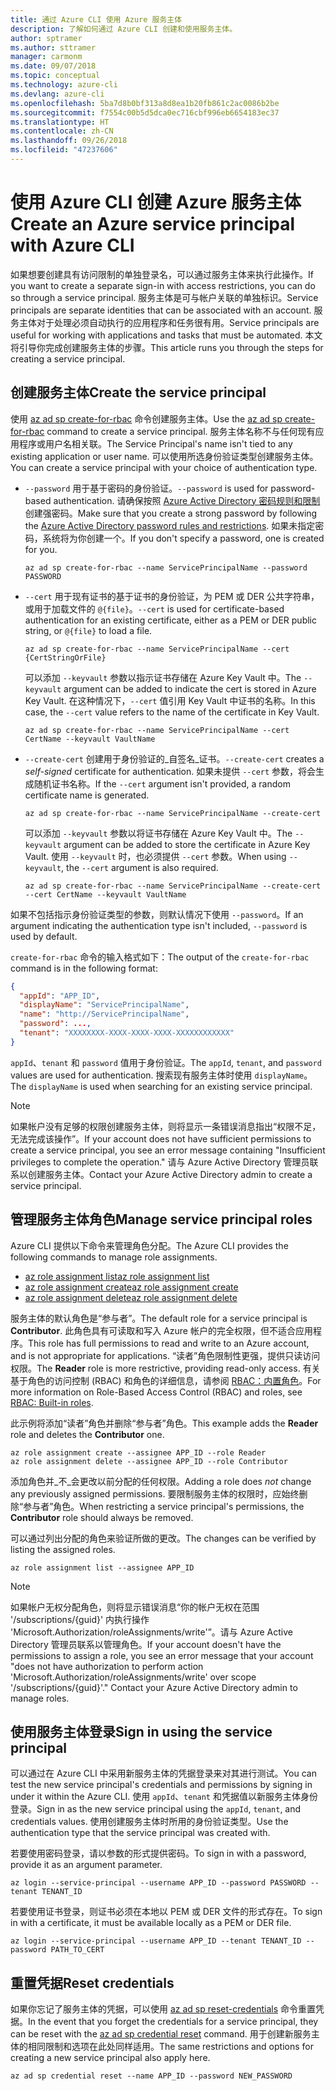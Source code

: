 ```yaml
---
title: 通过 Azure CLI 使用 Azure 服务主体
description: 了解如何通过 Azure CLI 创建和使用服务主体。
author: sptramer
ms.author: sttramer
manager: carmonm
ms.date: 09/07/2018
ms.topic: conceptual
ms.technology: azure-cli
ms.devlang: azure-cli
ms.openlocfilehash: 5ba7d8b0bf313a8d8ea1b20fb861c2ac0086b2be
ms.sourcegitcommit: f7554c00b5d5dca0ec716cbf996eb6654183ec37
ms.translationtype: HT
ms.contentlocale: zh-CN
ms.lasthandoff: 09/26/2018
ms.locfileid: "47237606"
---
```

# <a name="create-an-azure-service-principal-with-azure-cli"></a><span data-ttu-id="a94d9-103">使用 Azure CLI 创建 Azure 服务主体</span><span class="sxs-lookup"><span data-stu-id="a94d9-103">Create an Azure service principal with Azure CLI</span></span>

<span data-ttu-id="a94d9-104">如果想要创建具有访问限制的单独登录名，可以通过服务主体来执行此操作。</span><span class="sxs-lookup"><span data-stu-id="a94d9-104">If you want to create a separate sign-in with access restrictions, you can do so through a service principal.</span></span> <span data-ttu-id="a94d9-105">服务主体是可与帐户关联的单独标识。</span><span class="sxs-lookup"><span data-stu-id="a94d9-105">Service principals are separate identities that can be associated with an account.</span></span> <span data-ttu-id="a94d9-106">服务主体对于处理必须自动执行的应用程序和任务很有用。</span><span class="sxs-lookup"><span data-stu-id="a94d9-106">Service principals are useful for working with applications and tasks that must be automated.</span></span> <span data-ttu-id="a94d9-107">本文将引导你完成创建服务主体的步骤。</span><span class="sxs-lookup"><span data-stu-id="a94d9-107">This article runs you through the steps for creating a service principal.</span></span>

## <a name="create-the-service-principal"></a><span data-ttu-id="a94d9-108">创建服务主体</span><span class="sxs-lookup"><span data-stu-id="a94d9-108">Create the service principal</span></span>

<span data-ttu-id="a94d9-109">使用 [az ad sp create-for-rbac](/cli/azure/ad/sp#az-ad-sp-create-for-rbac) 命令创建服务主体。</span><span class="sxs-lookup"><span data-stu-id="a94d9-109">Use the [az ad sp create-for-rbac](/cli/azure/ad/sp#az-ad-sp-create-for-rbac) command to create a service principal.</span></span> <span data-ttu-id="a94d9-110">服务主体名称不与任何现有应用程序或用户名相关联。</span><span class="sxs-lookup"><span data-stu-id="a94d9-110">The Service Principal's name isn't tied to any existing application or user name.</span></span> <span data-ttu-id="a94d9-111">可以使用所选身份验证类型创建服务主体。</span><span class="sxs-lookup"><span data-stu-id="a94d9-111">You can create a service principal with your choice of authentication type.</span></span>

* <span data-ttu-id="a94d9-112">`--password` 用于基于密码的身份验证。</span><span class="sxs-lookup"><span data-stu-id="a94d9-112">`--password` is used for password-based authentication.</span></span> <span data-ttu-id="a94d9-113">请确保按照 [Azure Active Directory 密码规则和限制](/azure/active-directory/active-directory-passwords-policy)创建强密码。</span><span class="sxs-lookup"><span data-stu-id="a94d9-113">Make sure that you create a strong password by following the [Azure Active Directory password rules and restrictions](/azure/active-directory/active-directory-passwords-policy).</span></span> <span data-ttu-id="a94d9-114">如果未指定密码，系统将为你创建一个。</span><span class="sxs-lookup"><span data-stu-id="a94d9-114">If you don't specify a password, one is created for you.</span></span>

  ```azurecli-interactive
  az ad sp create-for-rbac --name ServicePrincipalName --password PASSWORD
  ```

* <span data-ttu-id="a94d9-115">`--cert` 用于现有证书的基于证书的身份验证，为 PEM 或 DER 公共字符串，或用于加载文件的 `@{file}`。</span><span class="sxs-lookup"><span data-stu-id="a94d9-115">`--cert` is used for certificate-based authentication for an existing certificate, either as a PEM or DER public string, or `@{file}` to load a file.</span></span>

  ```azurecli-interactive
  az ad sp create-for-rbac --name ServicePrincipalName --cert {CertStringOrFile}
  ```

  <span data-ttu-id="a94d9-116">可以添加 `--keyvault` 参数以指示证书存储在 Azure Key Vault 中。</span><span class="sxs-lookup"><span data-stu-id="a94d9-116">The `--keyvault` argument can be added to indicate the cert is stored in Azure Key Vault.</span></span> <span data-ttu-id="a94d9-117">在这种情况下，`--cert` 值引用 Key Vault 中证书的名称。</span><span class="sxs-lookup"><span data-stu-id="a94d9-117">In this case, the `--cert` value refers to the name of the certificate in Key Vault.</span></span>

  ```azurecli-interactive
  az ad sp create-for-rbac --name ServicePrincipalName --cert CertName --keyvault VaultName
  ```

* <span data-ttu-id="a94d9-118">`--create-cert` 创建用于身份验证的_自签名_证书。</span><span class="sxs-lookup"><span data-stu-id="a94d9-118">`--create-cert` creates a _self-signed_ certificate for authentication.</span></span> <span data-ttu-id="a94d9-119">如果未提供 `--cert` 参数，将会生成随机证书名称。</span><span class="sxs-lookup"><span data-stu-id="a94d9-119">If the `--cert` argument isn't provided, a random certificate name is generated.</span></span>

  ```azurecli-interactive
  az ad sp create-for-rbac --name ServicePrincipalName --create-cert
  ```

  <span data-ttu-id="a94d9-120">可以添加 `--keyvault` 参数以将证书存储在 Azure Key Vault 中。</span><span class="sxs-lookup"><span data-stu-id="a94d9-120">The `--keyvault` argument can be added to store the certificate in Azure Key Vault.</span></span> <span data-ttu-id="a94d9-121">使用 `--keyvault` 时，也必须提供 `--cert` 参数。</span><span class="sxs-lookup"><span data-stu-id="a94d9-121">When using `--keyvault`, the `--cert` argument is also required.</span></span>

  ```azurecli-interactive
  az ad sp create-for-rbac --name ServicePrincipalName --create-cert --cert CertName --keyvault VaultName
  ```

<span data-ttu-id="a94d9-122">如果不包括指示身份验证类型的参数，则默认情况下使用 `--password`。</span><span class="sxs-lookup"><span data-stu-id="a94d9-122">If an argument indicating the authentication type isn't included, `--password` is used by default.</span></span>

<span data-ttu-id="a94d9-123">`create-for-rbac` 命令的输入格式如下：</span><span class="sxs-lookup"><span data-stu-id="a94d9-123">The output of the `create-for-rbac` command is in the following format:</span></span>

```json
{
  "appId": "APP_ID",
  "displayName": "ServicePrincipalName",
  "name": "http://ServicePrincipalName",
  "password": ...,
  "tenant": "XXXXXXXX-XXXX-XXXX-XXXX-XXXXXXXXXXXX"
}
```

<span data-ttu-id="a94d9-124">`appId`、`tenant` 和 `password` 值用于身份验证。</span><span class="sxs-lookup"><span data-stu-id="a94d9-124">The `appId`, `tenant`, and `password` values are used for authentication.</span></span> <span data-ttu-id="a94d9-125">搜索现有服务主体时使用 `displayName`。</span><span class="sxs-lookup"><span data-stu-id="a94d9-125">The `displayName` is used when searching for an existing service principal.</span></span>

> [!NOTE]
> <span data-ttu-id="a94d9-126">如果帐户没有足够的权限创建服务主体，则将显示一条错误消息指出“权限不足，无法完成该操作”。</span><span class="sxs-lookup"><span data-stu-id="a94d9-126">If your account does not have sufficient permissions to create a service principal, you see an error message containing "Insufficient privileges to complete the operation."</span></span> <span data-ttu-id="a94d9-127">请与 Azure Active Directory 管理员联系以创建服务主体。</span><span class="sxs-lookup"><span data-stu-id="a94d9-127">Contact your Azure Active Directory admin to create a service principal.</span></span>

## <a name="manage-service-principal-roles"></a><span data-ttu-id="a94d9-128">管理服务主体角色</span><span class="sxs-lookup"><span data-stu-id="a94d9-128">Manage service principal roles</span></span>

<span data-ttu-id="a94d9-129">Azure CLI 提供以下命令来管理角色分配。</span><span class="sxs-lookup"><span data-stu-id="a94d9-129">The Azure CLI provides the following commands to manage role assignments.</span></span>

* [<span data-ttu-id="a94d9-130">az role assignment list</span><span class="sxs-lookup"><span data-stu-id="a94d9-130">az role assignment list</span></span>](/cli/azure/role/assignment#az-role-assignment-list)
* [<span data-ttu-id="a94d9-131">az role assignment create</span><span class="sxs-lookup"><span data-stu-id="a94d9-131">az role assignment create</span></span>](/cli/azure/role/assignment#az-role-assignment-create)
* [<span data-ttu-id="a94d9-132">az role assignment delete</span><span class="sxs-lookup"><span data-stu-id="a94d9-132">az role assignment delete</span></span>](/cli/azure/role/assignment#az-role-assignment-delete)

<span data-ttu-id="a94d9-133">服务主体的默认角色是“参与者”。</span><span class="sxs-lookup"><span data-stu-id="a94d9-133">The default role for a service principal is **Contributor**.</span></span> <span data-ttu-id="a94d9-134">此角色具有可读取和写入 Azure 帐户的完全权限，但不适合应用程序。</span><span class="sxs-lookup"><span data-stu-id="a94d9-134">This role has full permissions to read and write to an Azure account, and is not appropriate for applications.</span></span> <span data-ttu-id="a94d9-135">“读者”角色限制性更强，提供只读访问权限。</span><span class="sxs-lookup"><span data-stu-id="a94d9-135">The **Reader** role is more restrictive, providing read-only access.</span></span>  <span data-ttu-id="a94d9-136">有关基于角色的访问控制 (RBAC) 和角色的详细信息，请参阅 [RBAC：内置角色](/azure/active-directory/role-based-access-built-in-roles)。</span><span class="sxs-lookup"><span data-stu-id="a94d9-136">For more information on Role-Based Access Control (RBAC) and roles, see [RBAC: Built-in roles](/azure/active-directory/role-based-access-built-in-roles).</span></span>

<span data-ttu-id="a94d9-137">此示例将添加“读者”角色并删除“参与者”角色。</span><span class="sxs-lookup"><span data-stu-id="a94d9-137">This example adds the **Reader** role and deletes the **Contributor** one.</span></span>

```azurecli-interactive
az role assignment create --assignee APP_ID --role Reader
az role assignment delete --assignee APP_ID --role Contributor
```

<span data-ttu-id="a94d9-138">添加角色并_不_会更改以前分配的任何权限。</span><span class="sxs-lookup"><span data-stu-id="a94d9-138">Adding a role does _not_ change any previously assigned permissions.</span></span> <span data-ttu-id="a94d9-139">要限制服务主体的权限时，应始终删除“参与者”角色。</span><span class="sxs-lookup"><span data-stu-id="a94d9-139">When restricting a service principal's permissions, the __Contributor__ role should always be removed.</span></span>

<span data-ttu-id="a94d9-140">可以通过列出分配的角色来验证所做的更改。</span><span class="sxs-lookup"><span data-stu-id="a94d9-140">The changes can be verified by listing the assigned roles.</span></span>

```azurecli-interactive
az role assignment list --assignee APP_ID
```

> [!NOTE]
> <span data-ttu-id="a94d9-141">如果帐户无权分配角色，则将显示错误消息“你的帐户无权在范围 '/subscriptions/{guid}' 内执行操作 'Microsoft.Authorization/roleAssignments/write'”。请与 Azure Active Directory 管理员联系以管理角色。</span><span class="sxs-lookup"><span data-stu-id="a94d9-141">If your account doesn't have the permissions to assign a role, you see an error message that your account "does not have authorization to perform action 'Microsoft.Authorization/roleAssignments/write' over scope '/subscriptions/{guid}'." Contact your Azure Active Directory admin to manage roles.</span></span>

## <a name="sign-in-using-the-service-principal"></a><span data-ttu-id="a94d9-142">使用服务主体登录</span><span class="sxs-lookup"><span data-stu-id="a94d9-142">Sign in using the service principal</span></span>

<span data-ttu-id="a94d9-143">可以通过在 Azure CLI 中采用新服务主体的凭据登录来对其进行测试。</span><span class="sxs-lookup"><span data-stu-id="a94d9-143">You can test the new service principal's credentials and permissions by signing in under it within the Azure CLI.</span></span> <span data-ttu-id="a94d9-144">使用 `appId`、`tenant` 和凭据值以新服务主体身份登录。</span><span class="sxs-lookup"><span data-stu-id="a94d9-144">Sign in as the new service principal using the `appId`, `tenant`, and credentials values.</span></span> <span data-ttu-id="a94d9-145">使用创建服务主体时所用的身份验证类型。</span><span class="sxs-lookup"><span data-stu-id="a94d9-145">Use the authentication type that the service principal was created with.</span></span>

<span data-ttu-id="a94d9-146">若要使用密码登录，请以参数的形式提供密码。</span><span class="sxs-lookup"><span data-stu-id="a94d9-146">To sign in with a password, provide it as an argument parameter.</span></span>

```azurecli-interactive
az login --service-principal --username APP_ID --password PASSWORD --tenant TENANT_ID
```

<span data-ttu-id="a94d9-147">若要使用证书登录，则证书必须在本地以 PEM 或 DER 文件的形式存在。</span><span class="sxs-lookup"><span data-stu-id="a94d9-147">To sign in with a certificate, it must be available locally as a PEM or DER file.</span></span>

```azurecli-interactive
az login --service-principal --username APP_ID --tenant TENANT_ID --password PATH_TO_CERT
```

## <a name="reset-credentials"></a><span data-ttu-id="a94d9-148">重置凭据</span><span class="sxs-lookup"><span data-stu-id="a94d9-148">Reset credentials</span></span>

<span data-ttu-id="a94d9-149">如果你忘记了服务主体的凭据，可以使用 [az ad sp reset-credentials](/cli/azure/ad/sp/credential#az-ad-sp-credential-reset) 命令重置凭据。</span><span class="sxs-lookup"><span data-stu-id="a94d9-149">In the event that you forget the credentials for a service principal, they can be reset with the [az ad sp credential reset](/cli/azure/ad/sp/credential#az-ad-sp-credential-reset) command.</span></span> <span data-ttu-id="a94d9-150">用于创建新服务主体的相同限制和选项在此处同样适用。</span><span class="sxs-lookup"><span data-stu-id="a94d9-150">The same restrictions and options for creating a new service principal also apply here.</span></span>

```azurecli-interactive
az ad sp credential reset --name APP_ID --password NEW_PASSWORD
```
